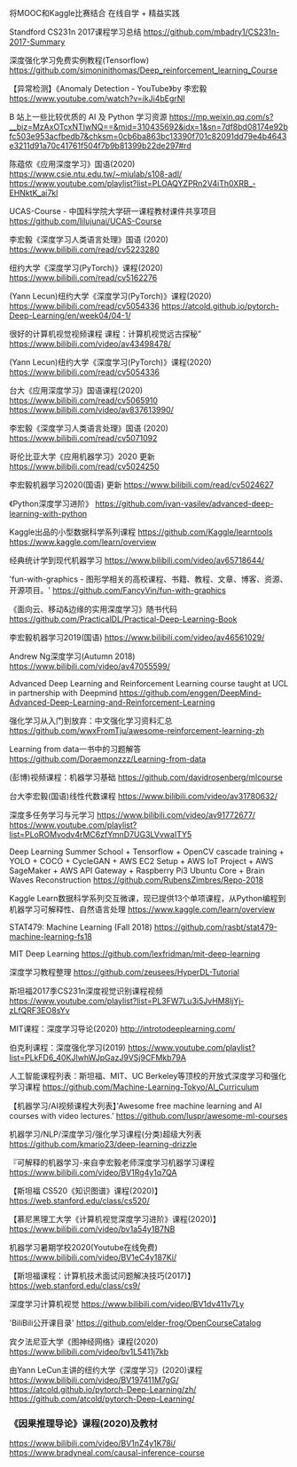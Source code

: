 将MOOC和Kaggle比赛结合
在线自学 + 精益实践

Standford CS231n 2017课程学习总结
https://github.com/mbadry1/CS231n-2017-Summary

深度强化学习免费实例教程(Tensorflow)
https://github.com/simoninithomas/Deep_reinforcement_learning_Course

【异常检测】《Anomaly Detection - YouTube》by 李宏毅
https://www.youtube.com/watch?v=ikJi4bEgrNI

B 站上一些比较优质的 AI 及 Python 学习资源
https://mp.weixin.qq.com/s?__biz=MzAxOTcxNTIwNQ==&mid=310435692&idx=1&sn=7df8bd08174e92bfc503e953acfbedb7&chksm=0cb6ba863bc13390f701c82091dd79e4b4643e3211d91a70c41761f504f7b9b81399b22de297#rd

陈蕴侬《应用深度学习》国语(2020)
https://www.csie.ntu.edu.tw/~miulab/s108-adl/
https://www.youtube.com/playlist?list=PLOAQYZPRn2V4iTh0XRB_-EHNktK_ai7kl

UCAS-Course - 中国科学院大学研一课程教材课件共享项目
https://github.com/lilujunai/UCAS-Course

李宏毅《深度学习人类语言处理》国语 (2020)
https://www.bilibili.com/read/cv5223280

纽约大学《深度学习(PyTorch)》课程(2020)
https://www.bilibili.com/read/cv5162276

(Yann Lecun)纽约大学《深度学习(PyTorch)》课程(2020) 
https://www.bilibili.com/read/cv5054336 https://atcold.github.io/pytorch-Deep-Learning/en/week04/04-1/

很好的计算机视觉视频课程 课程：计算机视觉远古探秘”
https://www.bilibili.com/video/av43498478/

(Yann Lecun)纽约大学《深度学习(PyTorch)》课程(2020)
https://www.bilibili.com/read/cv5054336

台大《应用深度学习》国语课程(2020) 
https://www.bilibili.com/read/cv5065910
https://www.bilibili.com/video/av837613990/

李宏毅《深度学习人类语言处理》国语 (2020)
https://www.bilibili.com/read/cv5071092

哥伦比亚大学《应用机器学习》2020 更新
https://www.bilibili.com/read/cv5024250

李宏毅机器学习2020(国语) 更新 
https://www.bilibili.com/read/cv5024627

《Python深度学习进阶》
https://github.com/ivan-vasilev/advanced-deep-learning-with-python

Kaggle出品的小型数据科学系列课程
https://github.com/Kaggle/learntools https://www.kaggle.com/learn/overview

经典统计学到现代机器学习
https://www.bilibili.com/video/av65718644/

'fun-with-graphics - 图形学相关的高校课程、书籍、教程、文章、博客、资源、开源项目。'
https://github.com/FancyVin/fun-with-graphics

《面向云、移动&边缘的实用深度学习》随书代码
https://github.com/PracticalDL/Practical-Deep-Learning-Book

李宏毅机器学习2019(国语)
https://www.bilibili.com/video/av46561029/

Andrew Ng深度学习(Autumn 2018)
https://www.bilibili.com/video/av47055599/

Advanced Deep Learning and Reinforcement Learning course taught at UCL in partnership with Deepmind
https://github.com/enggen/DeepMind-Advanced-Deep-Learning-and-Reinforcement-Learning

强化学习从入门到放弃：中文强化学习资料汇总
https://github.com/wwxFromTju/awesome-reinforcement-learning-zh

Learning from data一书中的习题解答
https://github.com/Doraemonzzz/Learning-from-data

(彭博)视频课程：机器学习基础
https://github.com/davidrosenberg/mlcourse

台大李宏毅(国语)线性代数课程
https://www.bilibili.com/video/av31780632/

深度多任务学习与元学习
https://www.bilibili.com/video/av91772677/ https://www.youtube.com/playlist?list=PLoROMvodv4rMC6zfYmnD7UG3LVvwaITY5

Deep Learning Summer School + Tensorflow + OpenCV cascade training + YOLO + COCO + CycleGAN + AWS EC2 Setup + AWS IoT Project + AWS SageMaker + AWS API Gateway + Raspberry Pi3 Ubuntu Core + Brain Waves Reconstruction
https://github.com/RubensZimbres/Repo-2018

Kaggle Learn数据科学系列交互微课，现已提供13个单项课程，从Python编程到机器学习可解释性、自然语言处理
https://www.kaggle.com/learn/overview

STAT479: Machine Learning (Fall 2018)
https://github.com/rasbt/stat479-machine-learning-fs18

MIT Deep Learning
https://github.com/lexfridman/mit-deep-learning

深度学习教程整理
https://github.com/zeusees/HyperDL-Tutorial

斯坦福2017季CS231n深度视觉识别课程视频
https://www.youtube.com/playlist?list=PL3FW7Lu3i5JvHM8ljYj-zLfQRF3EO8sYv

MIT课程：深度学习导论(2020)
http://introtodeeplearning.com/

伯克利课程：深度强化学习(2019)
https://www.youtube.com/playlist?list=PLkFD6_40KJIwhWJpGazJ9VSj9CFMkb79A

人工智能课程列表：斯坦福、MIT、UC Berkeley等顶校的开放式深度学习和强化学习课程
https://github.com/Machine-Learning-Tokyo/AI_Curriculum

【机器学习/AI视频课程大列表】’Awesome free machine learning and AI courses with video lectures.' 
https://github.com/luspr/awesome-ml-courses

机器学习/NLP/深度学习/强化学习课程(分类)超级大列表
https://github.com/kmario23/deep-learning-drizzle

『可解释的机器学习-来自李宏毅老师深度学习机器学习课程
https://www.bilibili.com/video/BV1Rg4y1q7QA

【斯坦福 CS520《知识图谱》课程(2020)】
https://web.stanford.edu/class/cs520/

【慕尼黑理工大学《计算机视觉深度学习进阶》课程(2020)】
https://www.bilibili.com/video/bv1a54y1B7NB

机器学习暑期学校2020(Youtube在线免费)
https://www.bilibili.com/video/BV1eC4y187Ki/

【斯坦福课程：计算机技术面试问题解决技巧(2017)】
https://web.stanford.edu/class/cs9/

深度学习计算机视觉
https://www.bilibili.com/video/BV1dv411v7Ly

'BiliBili公开课目录' 
https://github.com/elder-frog/OpenCourseCatalog

宾夕法尼亚大学《图神经网络》课程(2020)
https://www.bilibili.com/video/bv1L5411j7kb

由Yann LeCun主讲的纽约大学《深度学习》(2020)课程
https://www.bilibili.com/video/BV197411M7gG/
https://atcold.github.io/pytorch-Deep-Learning/zh/
https://github.com/atcold/pytorch-Deep-Learning/

### 《因果推理导论》课程(2020)及教材
https://www.bilibili.com/video/BV1nZ4y1K78i/
https://www.bradyneal.com/causal-inference-course